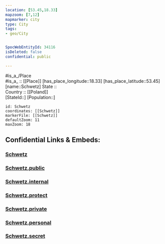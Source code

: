 ```yaml
---
location: [53.45,18.33] 
mapzoom: [7,12] 
mapmarker: city 
type: City
tags:
- geo/City


SpocWebEntityId: 34116
isDeleted: false
confidential: public

---
```

#is_a_/Place  
#is_a_ :: [[Place]] 
[has_place_longitude::18.33] 
[has_place_latitude::53.45] 
[name::Schwetz] 
State ::  
Country :: [[Poland]]  
[StateId::] 
[Population::] 



```leaflet
id: Schwetz
coordinates: [[Schwetz]] 
markerFile: [[Schwetz]] 
defaultZoom: 11 
maxZoom: 18
```


## Confidential Links & Embeds: 

### [Schwetz](/_Standards/Earth/Continent/Europe/Europe~East/Poland/Provinces~Poland/Kuyavian-Pomeranian/City/Schwetz.md) 

### [Schwetz.public](/_public/Earth/Continent/Europe/Europe~East/Poland/Provinces~Poland/Kuyavian-Pomeranian/City/Schwetz.public.md) 

### [Schwetz.internal](/_internal/Earth/Continent/Europe/Europe~East/Poland/Provinces~Poland/Kuyavian-Pomeranian/City/Schwetz.internal.md) 

### [Schwetz.protect](/_protect/Earth/Continent/Europe/Europe~East/Poland/Provinces~Poland/Kuyavian-Pomeranian/City/Schwetz.protect.md) 

### [Schwetz.private](/_private/Earth/Continent/Europe/Europe~East/Poland/Provinces~Poland/Kuyavian-Pomeranian/City/Schwetz.private.md) 

### [Schwetz.personal](/_personal/Earth/Continent/Europe/Europe~East/Poland/Provinces~Poland/Kuyavian-Pomeranian/City/Schwetz.personal.md) 

### [Schwetz.secret](/_secret/Earth/Continent/Europe/Europe~East/Poland/Provinces~Poland/Kuyavian-Pomeranian/City/Schwetz.secret.md)

